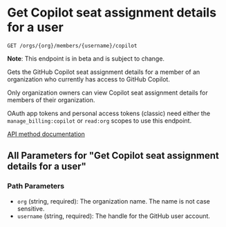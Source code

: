 # Get Copilot seat assignment details for a user

`GET /orgs/{org}/members/{username}/copilot`

**Note**: This endpoint is in beta and is subject to change.

Gets the GitHub Copilot seat assignment details for a member of an organization who currently has access to GitHub Copilot.

Only organization owners can view Copilot seat assignment details for members of their organization.

OAuth app tokens and personal access tokens (classic) need either the `manage_billing:copilot` or `read:org` scopes to use this endpoint.

[API method documentation](https://docs.github.com/rest/copilot/copilot-user-management#get-copilot-seat-assignment-details-for-a-user)

## All Parameters for "Get Copilot seat assignment details for a user"

### Path Parameters

- `org` (string, required): The organization name. The name is not case sensitive.
- `username` (string, required): The handle for the GitHub user account.